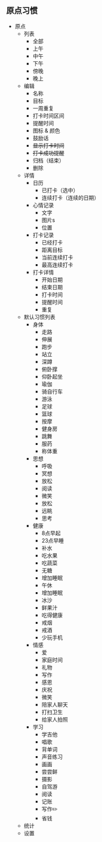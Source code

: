 ## 原点习惯

- 原点
	- 列表
		- 全部
		- 上午
		- 中午
		- 下午
		- 傍晚
		- 晚上
	- 编辑
		- 名称
		- 目标
		- 一周重复
		- 打卡时间区间
		- 提醒时间
		- 图标 & 颜色
		- 鼓励话
		- ~~显示打卡时间~~
		- ~~打卡成功提醒~~
		- 归档（结束）
		- 删除
	- 详情
		- 日历
			- 已打卡（选中）
			- 连续打卡（连续的日期）
		- 心情记录
			- 文字
			- 图片s
			- 位置
		- 打卡记录
			- 已经打卡
			- 距离目标
			- 当前连续打卡
			- 最高连续打卡
		- 打卡详情
			- 开始日期
			- 结束日期
			- 打卡时间
			- 提醒时间
			- 重复
	- 默认习惯列表
		- 身体
			- 走路
			- 伸展
			- 跑步
			- 站立
			- 深蹲
			- 俯卧撑
			- 仰卧起坐
			- 瑜伽
			- 骑自行车
			- 游泳
			- 足球
			- 篮球
			- 按摩
			- 健身房
			- 跳舞
			- 服药
			- 称体重
		- 思想
			- 呼吸
			- 冥想
			- 放松
			- 阅读
			- 微笑
			- 放松
			- 远眺
			- 思考
		- 健康
			- 8点早起
			- 23点早睡
			- 补水
			- 吃水果
			- 吃蔬菜
			- 无糖
			- 增加睡眠
			- 午休
			- 增加睡眠
			- 冰沙
			- 鲜果汁
			- 吃得健康
			- 戒烟
			- 戒酒
			- 少玩手机
		- 情感
			- 爱
			- 家庭时间
			- 礼物
			- 写作
			- 感恩
			- 庆祝
			- 微笑
			- 陪家人聊天
			- 打扫卫生
			- 给家人拍照
		- 学习
			- 学吉他
			- 唱歌
			- 背单词
			- 声音练习
			- 画画
			- 尝尝鲜
			- 摄影
			- 自驾游
			- 阅读
			- 记账
			- 写作✏️
			- 省钱
	- 统计
	- 设置
